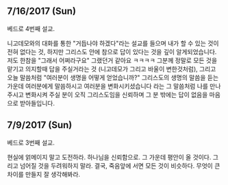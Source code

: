 ## 7/16/2017 (Sun)
베드로 4번째 설교.

니고데모와의 대화를 통한 "거듭나야 하겠다"라는 설교를 들으며 내가 할 수 있는 것이 전혀 없다는 것, 하지만 그리스도 안에 참으로 답이 있다는 것을 깊이 알게되었습니다. 저도 한참을 "그래서 어쩌라구요" 그랬던거 같아요 ㅋㅋㅋㅋ 그분께 정말로 모든 것을 맡기고 의지할때 답을 주실거라는 것 (니고데모가 그리고 바울이 변한것처럼), 그리고 오늘 말씀처럼 "여러분이 생명을 어떻게 얻었습니까?" 그리스도의 생명의 말씀을 듣는 가운데 여러분에게 말씀하시고 여러분을 변화시키셨습니다 라는 그 말씀처럼 나를 만나주시고 변화시켜 주실 분이 오직 그리스도임을 신뢰하며 그 분 밖에는 답이 없음을 마음으로 받아들입니다.

## 7/9/2017 (Sun)
베드로 3번째 설교.

현실에 얽메이지 말고 도전하라. 하나님을 신뢰함으로. 그 가운데 평안이 올 것이다.
그리고 넘어질 것을 두려워하지 말라. 결국, 죽음앞에 서면 모든 것이 비슷하다. 무엇이 큰 차이를 만들지 잘 생각해봐라.
